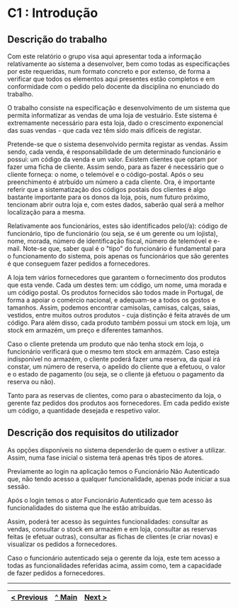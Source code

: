 # C1 : Introdução


## Descrição do trabalho

Com este relatório o grupo visa aqui apresentar toda a informação relativamente ao sistema a desenvolver, bem como todas as especificações por este requeridas, num formato concreto e por extenso, de forma a verificar que todos os elementos aqui presentes estão completos e em conformidade com o pedido pelo docente da disciplina no enunciado do trabalho.

O trabalho consiste na especificação e desenvolvimento de um sistema que permita informatizar as vendas de uma loja de vestuário. Este sistema é extremamente necessário para esta loja, dado o crescimento exponencial das suas vendas - que cada vez têm sido mais difíceis de registar. 

Pretende-se que o sistema desenvolvido permita registar as vendas. Assim sendo, cada venda, é responsabilidade de um determinado funcionário e possui: um código da venda e um valor. Existem clientes que optam por fazer uma ficha de cliente. Assim sendo, para as fazer é necessário que o cliente forneça: o nome, o telemóvel e o código-postal. Após o seu preenchimento é atrbuído um número a cada cliente. Ora, é importante referir que a sistematização dos códigos postais dos clientes é algo bastante importante para os donos da loja, pois, num futuro próximo, tencionam abrir outra loja e, com estes dados, saberão qual será a melhor localização para a mesma. 

Relativamente aos funcionários, estes são identificados pelo(/a): código de funcionário, tipo de funcionário (ou seja, se é um gerente ou um lojista), nome, morada, número de identificação fiscal, número de telemóvel e e-mail. Note-se que, saber qual é o "tipo" do funcionário é fundamental para o funcionamento do sistema, pois apenas os funcionários que são gerentes é que conseguem fazer pedidos a fornecedores.

A loja tem vários fornecedores que garantem o fornecimento dos produtos que esta vende. Cada um destes tem: um código, um nome, uma morada e um código postal. Os produtos fornecidos são todos made in Portugal, de forma a apoiar o comércio nacional, e adequam-se a todos os gostos e tamanhos. Assim, podemos encontrar camisolas, camisas, calças, saias, vestidos, entre muitos outros produtos - cuja distinção é feita através de um código. Para além disso, cada produto também possui um stock em loja, um stock em armazém, um preço e diferentes tamanhos. 

Caso o cliente pretenda um produto que não tenha stock em loja, o funcionário verificará que o mesmo tem stock em armazém. Caso esteja indisponível no armazém, o cliente poderá fazer uma reserva, da qual irá constar, um número de reserva, o apelido do cliente que a efetuou, o valor e o estado de pagamento (ou seja, se o cliente já efetuou o pagamento da reserva ou não).

Tanto para as reservas de clientes, como para o abastecimento da loja, o gerente faz pedidos dos produtos aos fornecedores. Em cada pedido existe um código, a quantidade desejada e respetivo valor. 


## Descrição dos requisitos do utilizador

As opções disponíveis no sistema dependerão de quem o estiver a utilizar. Assim, numa fase inicial o sistema terá apenas três tipos de atores. 

Previamente ao login na aplicação temos o Funcionário Não Autenticado que, não tendo acesso a qualquer funcionalidade, apenas pode iniciar a sua sessão. 

Após o login temos o ator Funcionário Autenticado que tem acesso às funcionalidades do sistema que lhe estão atribuídas.

Assim, poderá ter acesso às seguintes funcionalidades: consultar as vendas, consultar o stock em armazém e em loja, consultar as reservas feitas (e efetuar outras), consultar as fichas de clientes (e criar novas) e visualizar os pedidos a fornecedores.

Caso o funcionário autenticado seja o gerente da loja, este tem acesso a todas as funcionalidades referidas acima, assim como, tem a capacidade de fazer pedidos a fornecedores. 


---
[< Previous](rebd00.md) | [^ Main](https://github.com/leonorVicente/tcm21-sibd-g10/) | [Next >](rebd02.md)
:--- | :---: | ---: 
